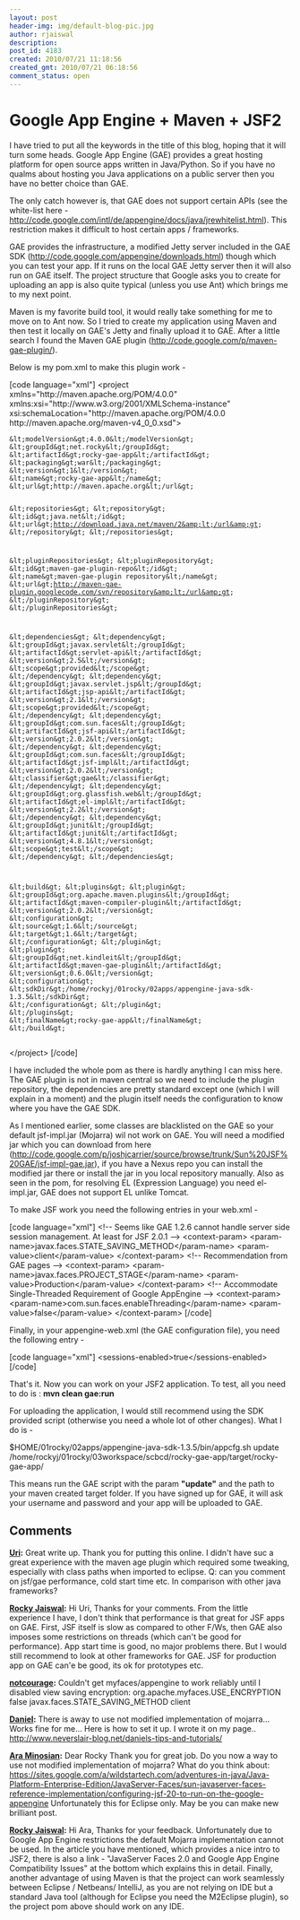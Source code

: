 ```yaml
---
layout: post
header-img: img/default-blog-pic.jpg
author: rjaiswal
description: 
post_id: 4183
created: 2010/07/21 11:18:56
created_gmt: 2010/07/21 06:18:56
comment_status: open
---
```


# Google App Engine + Maven + JSF2

<p>I have tried to put all the keywords in the title of this blog, hoping that it will turn some heads. Google App Engine (GAE) provides a great hosting platform for open source apps written in Java/Python. So if you have no qualms about hosting you Java applications on a public server then you have no better choice than GAE.</p>
<p>The only catch however is, that GAE does not support certain APIs (see the white-list here - <a href="http://code.google.com/intl/de/appengine/docs/java/jrewhitelist.html" target="_blank">http://code.google.com/intl/de/appengine/docs/java/jrewhitelist.html</a>). This restriction makes it difficult to host certain apps / frameworks.</p>
<p>GAE provides the infrastructure, a modified Jetty server included in the GAE SDK (<a href="http://code.google.com/appengine/downloads.html" target="_blank">http://code.google.com/appengine/downloads.html</a>) though which you can test your app. If it runs on the local GAE Jetty server then it will also run on GAE itself. The project structure that Google asks you to create for uploading an app is also quite typical (unless you use Ant) which brings me to my next point.</p>
<!--more-->

<p>Maven is my favorite build tool, it would really take something for me to move on to Ant now. So I tried to create my application using Maven and then test it locally on GAE's Jetty and finally upload it to GAE. After a little search I found the Maven GAE plugin (<a href="http://code.google.com/p/maven-gae-plugin/">http://code.google.com/p/maven-gae-plugin/</a>).</p>
<p>Below is my pom.xml to make this plugin work - </p>
<p>[code language="xml"]
&lt;project xmlns=&quot;http://maven.apache.org/POM/4.0.0&quot; xmlns:xsi=&quot;http://www.w3.org/2001/XMLSchema-instance&quot;
         xsi:schemaLocation=&quot;http://maven.apache.org/POM/4.0.0 http://maven.apache.org/maven-v4_0_0.xsd&quot;&gt;</p>
<pre><code>&amp;lt;modelVersion&amp;gt;4.0.0&amp;lt;/modelVersion&amp;gt;
&amp;lt;groupId&amp;gt;net.rocky&amp;lt;/groupId&amp;gt;
&amp;lt;artifactId&amp;gt;rocky-gae-app&amp;lt;/artifactId&amp;gt;
&amp;lt;packaging&amp;gt;war&amp;lt;/packaging&amp;gt;
&amp;lt;version&amp;gt;1&amp;lt;/version&amp;gt;
&amp;lt;name&amp;gt;rocky-gae-app&amp;lt;/name&amp;gt;
&amp;lt;url&amp;gt;http://maven.apache.org&amp;lt;/url&amp;gt;

&amp;lt;repositories&amp;gt;
    &amp;lt;repository&amp;gt;
        &amp;lt;id&amp;gt;java.net&amp;lt;/id&amp;gt;
        &amp;lt;url&amp;gt;http://download.java.net/maven/2&amp;lt;/url&amp;gt;
    &amp;lt;/repository&amp;gt;
&amp;lt;/repositories&amp;gt;

&amp;lt;pluginRepositories&amp;gt;
    &amp;lt;pluginRepository&amp;gt;
        &amp;lt;id&amp;gt;maven-gae-plugin-repo&amp;lt;/id&amp;gt;
        &amp;lt;name&amp;gt;maven-gae-plugin repository&amp;lt;/name&amp;gt;
        &amp;lt;url&amp;gt;http://maven-gae-plugin.googlecode.com/svn/repository&amp;lt;/url&amp;gt;
    &amp;lt;/pluginRepository&amp;gt;
&amp;lt;/pluginRepositories&amp;gt;

&amp;lt;dependencies&amp;gt;
    &amp;lt;dependency&amp;gt;
        &amp;lt;groupId&amp;gt;javax.servlet&amp;lt;/groupId&amp;gt;
        &amp;lt;artifactId&amp;gt;servlet-api&amp;lt;/artifactId&amp;gt;
        &amp;lt;version&amp;gt;2.5&amp;lt;/version&amp;gt;
        &amp;lt;scope&amp;gt;provided&amp;lt;/scope&amp;gt;
    &amp;lt;/dependency&amp;gt;
    &amp;lt;dependency&amp;gt;
        &amp;lt;groupId&amp;gt;javax.servlet.jsp&amp;lt;/groupId&amp;gt;
        &amp;lt;artifactId&amp;gt;jsp-api&amp;lt;/artifactId&amp;gt;
        &amp;lt;version&amp;gt;2.1&amp;lt;/version&amp;gt;
        &amp;lt;scope&amp;gt;provided&amp;lt;/scope&amp;gt;
    &amp;lt;/dependency&amp;gt;
    &amp;lt;dependency&amp;gt;
        &amp;lt;groupId&amp;gt;com.sun.faces&amp;lt;/groupId&amp;gt;
        &amp;lt;artifactId&amp;gt;jsf-api&amp;lt;/artifactId&amp;gt;
        &amp;lt;version&amp;gt;2.0.2&amp;lt;/version&amp;gt;
    &amp;lt;/dependency&amp;gt;
    &amp;lt;dependency&amp;gt;
        &amp;lt;groupId&amp;gt;com.sun.faces&amp;lt;/groupId&amp;gt;
        &amp;lt;artifactId&amp;gt;jsf-impl&amp;lt;/artifactId&amp;gt;
        &amp;lt;version&amp;gt;2.0.2&amp;lt;/version&amp;gt;
        &amp;lt;classifier&amp;gt;gae&amp;lt;/classifier&amp;gt;
    &amp;lt;/dependency&amp;gt;
    &amp;lt;dependency&amp;gt;
        &amp;lt;groupId&amp;gt;org.glassfish.web&amp;lt;/groupId&amp;gt;
        &amp;lt;artifactId&amp;gt;el-impl&amp;lt;/artifactId&amp;gt;
        &amp;lt;version&amp;gt;2.2&amp;lt;/version&amp;gt;
    &amp;lt;/dependency&amp;gt;
    &amp;lt;dependency&amp;gt;
        &amp;lt;groupId&amp;gt;junit&amp;lt;/groupId&amp;gt;
        &amp;lt;artifactId&amp;gt;junit&amp;lt;/artifactId&amp;gt;
        &amp;lt;version&amp;gt;4.8.1&amp;lt;/version&amp;gt;
        &amp;lt;scope&amp;gt;test&amp;lt;/scope&amp;gt;
    &amp;lt;/dependency&amp;gt;
&amp;lt;/dependencies&amp;gt;

&amp;lt;build&amp;gt;
    &amp;lt;plugins&amp;gt;
        &amp;lt;plugin&amp;gt;
            &amp;lt;groupId&amp;gt;org.apache.maven.plugins&amp;lt;/groupId&amp;gt;
            &amp;lt;artifactId&amp;gt;maven-compiler-plugin&amp;lt;/artifactId&amp;gt;
            &amp;lt;version&amp;gt;2.0.2&amp;lt;/version&amp;gt;
            &amp;lt;configuration&amp;gt;
                &amp;lt;source&amp;gt;1.6&amp;lt;/source&amp;gt;
                &amp;lt;target&amp;gt;1.6&amp;lt;/target&amp;gt;
            &amp;lt;/configuration&amp;gt;
        &amp;lt;/plugin&amp;gt;
        &amp;lt;plugin&amp;gt;
            &amp;lt;groupId&amp;gt;net.kindleit&amp;lt;/groupId&amp;gt;
            &amp;lt;artifactId&amp;gt;maven-gae-plugin&amp;lt;/artifactId&amp;gt;
            &amp;lt;version&amp;gt;0.6.0&amp;lt;/version&amp;gt;
            &amp;lt;configuration&amp;gt;
                &amp;lt;sdkDir&amp;gt;/home/rockyj/01rocky/02apps/appengine-java-sdk-1.3.5&amp;lt;/sdkDir&amp;gt;
            &amp;lt;/configuration&amp;gt;
        &amp;lt;/plugin&amp;gt;
    &amp;lt;/plugins&amp;gt;
    &amp;lt;finalName&amp;gt;rocky-gae-app&amp;lt;/finalName&amp;gt;
&amp;lt;/build&amp;gt;
</code></pre>
<p>&lt;/project&gt;
[/code]</p>
<p>I have included the whole pom as there is hardly anything I can miss here. The GAE plugin is not in maven central so we need to include the plugin repository, the dependencies are pretty standard except one (which I will explain in a moment) and the plugin itself needs the configuration to know where you have the GAE SDK.</p>
<p>As I mentioned earlier, some classes are blacklisted on the GAE so your default jsf-impl.jar (Mojarra) wil not work on GAE. You will need a modified jar which you can download from here (<a href="http://code.google.com/p/joshjcarrier/source/browse/trunk/Sun%20JSF%20GAE/jsf-impl-gae.jar">http://code.google.com/p/joshjcarrier/source/browse/trunk/Sun%20JSF%20GAE/jsf-impl-gae.jar</a>), if you have a Nexus repo you can install the modified jar there or install the jar in you local repository manually. Also as seen in the pom, for resolving EL (Expression Language) you need el-impl.jar, GAE does not support EL unlike Tomcat. </p>
<p>To make JSF work you need the following entries in your web.xml -</p>
<p>[code language="xml"]
    &lt;!-- Seems like GAE 1.2.6 cannot handle server side session management. At least for JSF 2.0.1 --&gt; 
    &lt;context-param&gt; 
      &lt;param-name&gt;javax.faces.STATE_SAVING_METHOD&lt;/param-name&gt; 
      &lt;param-value&gt;client&lt;/param-value&gt; 
    &lt;/context-param&gt; 
    &lt;!-- Recommendation from GAE pages  --&gt; 
    &lt;context-param&gt; 
      &lt;param-name&gt;javax.faces.PROJECT_STAGE&lt;/param-name&gt; 
      &lt;param-value&gt;Production&lt;/param-value&gt; 
    &lt;/context-param&gt;
    &lt;!-- Accommodate Single-Threaded Requirement of Google AppEngine  --&gt;
    &lt;context-param&gt;
      &lt;param-name&gt;com.sun.faces.enableThreading&lt;/param-name&gt;
      &lt;param-value&gt;false&lt;/param-value&gt;
    &lt;/context-param&gt;
[/code]</p>
<p>Finally, in your appengine-web.xml (the GAE configuration file), you need the following entry - </p>
<p>[code language="xml"]
&lt;sessions-enabled&gt;true&lt;/sessions-enabled&gt;
[/code]</p>
<p>That's it. Now you can work on your JSF2 application. To test, all you need to do is : <strong>mvn clean gae:run</strong></p>
<p>For uploading the application, I would still recommend using the SDK provided script (otherwise you need a whole lot of other changes). What I do is - </p>
<p>$HOME/01rocky/02apps/appengine-java-sdk-1.3.5/bin/appcfg.sh update /home/rockyj/01rocky/03workspace/scbcd/rocky-gae-app/target/rocky-gae-app/</p>
<p>This means run the GAE script with the param <strong>"update"</strong> and the path to your maven created target folder. If you have signed up for GAE, it will ask your username and password and your app will be uploaded to GAE.</p>

## Comments

**[Uri](#68 "2010-08-12 03:00:19"):** Great write up. Thank you for putting this online. I didn't have suc a great experience with the maven age plugin which required some tweaking, especially with class paths when imported to eclipse. Q: can you comment on jsf/gae performance, cold start time etc. In comparison with other java frameworks?

**[Rocky Jaiswal](#88 "2010-08-16 08:26:06"):** Hi Uri, Thanks for your comments. From the little experience I have, I don't think that performance is that great for JSF apps on GAE. First, JSF itself is slow as compared to other F/Ws, then GAE also imposes some restrictions on threads (which can't be good for performance). App start time is good, no major problems there. But I would still recommend to look at other frameworks for GAE. JSF for production app on GAE can'e be good, its ok for prototypes etc.

**[notcourage](#3461 "2010-12-11 05:23:17"):** Couldn't get myfaces/appengine to work reliably until I disabled view saving encryption: org.apache.myfaces.USE_ENCRYPTION false javax.faces.STATE_SAVING_METHOD client

**[Daniel](#3068 "2010-10-27 15:11:08"):** There is away to use not modified implementation of mojarra... Works fine for me... Here is how to set it up. I wrote it on my page.. http://www.neverslair-blog.net/daniels-tips-and-tutorials/

**[Ara Minosian](#1581 "2010-09-14 04:45:02"):** Dear Rocky Thank you for great job. Do you now a way to use not modified implementation of mojarra? What do you think about: https://sites.google.com/a/wildstartech.com/adventures-in-java/Java-Platform-Enterprise-Edition/JavaServer-Faces/sun-javaserver-faces-reference-implementation/configuring-jsf-20-to-run-on-the-google-appengine Unfortunately this for Eclipse only. May be you can make new brilliant post.

**[Rocky Jaiswal](#1614 "2010-09-14 12:10:24"):** Hi Ara, Thanks for your feedback. Unfortunately due to Google App Engine restrictions the default Mojarra implementation cannot be used. In the article you have mentioned, which provides a nice intro to JSF2, there is also a link - "JavaServer Faces 2.0 and Google App Engine Compatibility Issues" at the bottom which explains this in detail. Finally, another advantage of using Maven is that the project can work seamlessly between Eclipse / Netbeans/ IntelliJ, as you are not relying on IDE but a standard Java tool (although for Eclipse you need the M2Eclipse plugin), so the project pom above should work on any IDE.

